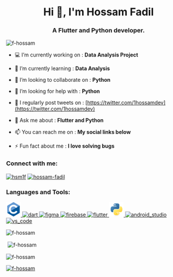 <h1 align="center">Hi 👋, I'm Hossam Fadil</h1>
<h3 align="center">A Flutter and Python developer.</h3>

<p align="left"> <img src="https://komarev.com/ghpvc/?username=f-hossam&label=Profile%20views&color=0e75b6&style=flat" alt="f-hossam" /> </p>

- 💻 I’m currently working on : **Data Analysis Project**

- 🌱 I’m currently learning : **Data Analysis**

- 👯 I’m looking to collaborate on : **Python**

- 🤝 I’m looking for help with : **Python**

- 📝 I regularly post tweets on : [https://twitter.com/1hossamdev](https://twitter.com/1hossamdev)

- 💬 Ask me about : **Flutter and Python**

- 📫 You can reach me on : **My social links below**

- ⚡ Fun fact about me : **I love solving bugs**

<h3 align="left">Connect with me:</h3>
<p align="left">
<a href="https://twitter.com/hsm1f" target="blank"><img align="center" src="https://raw.githubusercontent.com/rahuldkjain/github-profile-readme-generator/master/src/images/icons/Social/twitter.svg" alt="hsm1f" height="30" width="40" /></a>
<a href="https://linkedin.com/in/hossam-fadil" target="blank"><img align="center" src="https://raw.githubusercontent.com/rahuldkjain/github-profile-readme-generator/master/src/images/icons/Social/linked-in-alt.svg" alt="hossam-fadil" height="30" width="40" /></a>
</p>

<h3 align="left">Languages and Tools:</h3>
<p align="left"> <a href="https://www.cprogramming.com/" target="_blank" rel="noreferrer"> <img src="https://raw.githubusercontent.com/devicons/devicon/master/icons/c/c-original.svg" alt="c" width="40" height="40"/> </a> <a href="https://dart.dev" target="_blank" rel="noreferrer"> <img src="https://www.vectorlogo.zone/logos/dartlang/dartlang-icon.svg" alt="dart" width="40" height="40"/> </a> <a href="https://www.figma.com/" target="_blank" rel="noreferrer"> <img src="https://www.vectorlogo.zone/logos/figma/figma-icon.svg" alt="figma" width="40" height="40"/> </a> <a href="https://firebase.google.com/" target="_blank" rel="noreferrer"> <img src="https://www.vectorlogo.zone/logos/firebase/firebase-icon.svg" alt="firebase" width="40" height="40"/> </a> <a href="https://flutter.dev" target="_blank" rel="noreferrer"> <img src="https://www.vectorlogo.zone/logos/flutterio/flutterio-icon.svg" alt="flutter" width="40" height="40"/> </a> <a href="https://www.python.org" target="_blank" rel="noreferrer"> <img src="https://raw.githubusercontent.com/devicons/devicon/master/icons/python/python-original.svg" alt="python" width="40" height="40"/> </a> <a href="https://developer.android.com/studio" target="_blank" rel="noreferrer"> <img src="https://upload.wikimedia.org/wikipedia/commons/9/95/Android_Studio_Icon_3.6.svg" alt="android_studio" width="40" height="40"/> </a> <a href="https://code.visualstudio.com/" target="_blank" rel="noreferrer"> <img src="https://upload.wikimedia.org/wikipedia/commons/9/9a/Visual_Studio_Code_1.35_icon.svg" alt="vs_code" width="40" height="40"/> </a> </p>

<p><img align="center" src="https://github-readme-stats.vercel.app/api/top-langs?username=f-hossam&show_icons=true&locale=en&layout=compact" alt="f-hossam" /></p>

<p>&nbsp;<img align="center" src="https://github-readme-stats.vercel.app/api?username=f-hossam&show_icons=true&locale=en" alt="f-hossam" /></p>

<p><img align="center" src="https://github-readme-streak-stats.herokuapp.com/?user=f-hossam&" alt="f-hossam" /></p>

<p align="left"> <a href="https://github.com/ryo-ma/github-profile-trophy"><img src="https://github-profile-trophy.vercel.app/?username=f-hossam" alt="f-hossam" /></a> </p>
